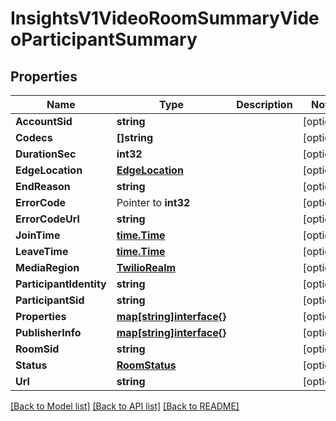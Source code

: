 # InsightsV1VideoRoomSummaryVideoParticipantSummary

## Properties

Name | Type | Description | Notes
------------ | ------------- | ------------- | -------------
**AccountSid** | **string** |  | [optional] 
**Codecs** | **[]string** |  | [optional] 
**DurationSec** | **int32** |  | [optional] 
**EdgeLocation** | [**EdgeLocation**](edge_location.md) |  | [optional] 
**EndReason** | **string** |  | [optional] 
**ErrorCode** | Pointer to **int32** |  | [optional] 
**ErrorCodeUrl** | **string** |  | [optional] 
**JoinTime** | [**time.Time**](time.Time.md) |  | [optional] 
**LeaveTime** | [**time.Time**](time.Time.md) |  | [optional] 
**MediaRegion** | [**TwilioRealm**](twilio_realm.md) |  | [optional] 
**ParticipantIdentity** | **string** |  | [optional] 
**ParticipantSid** | **string** |  | [optional] 
**Properties** | [**map[string]interface{}**](.md) |  | [optional] 
**PublisherInfo** | [**map[string]interface{}**](.md) |  | [optional] 
**RoomSid** | **string** |  | [optional] 
**Status** | [**RoomStatus**](room_status.md) |  | [optional] 
**Url** | **string** |  | [optional] 

[[Back to Model list]](../README.md#documentation-for-models) [[Back to API list]](../README.md#documentation-for-api-endpoints) [[Back to README]](../README.md)


